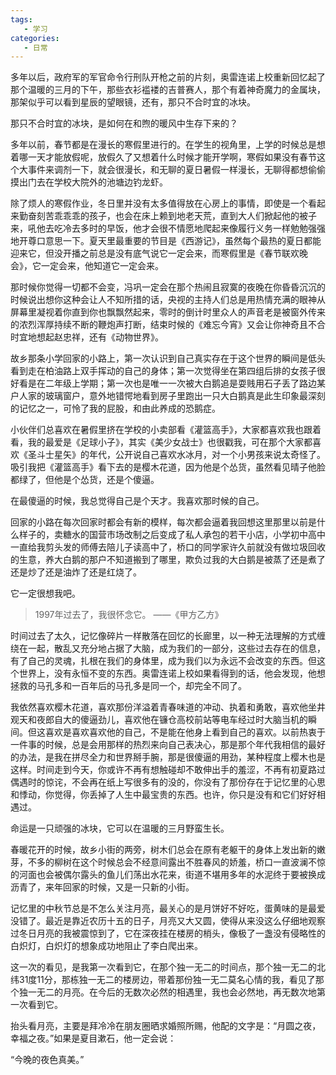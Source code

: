 ```yaml
---
tags:
   - 学习
categories:
   - 日常
---
```



多年以后，政府军的军官命令行刑队开枪之前的片刻，奥雷连诺上校重新回忆起了那个温暖的三月的下午，那些衣衫褴褛的吉普赛人，那个有着神奇魔力的金属块，那架似乎可以看到星辰的望眼镜，还有，那只不合时宜的冰块。

那只不合时宜的冰块，是如何在和煦的暖风中生存下来的？

多年以前，春节都是在漫长的寒假里进行的。在学生的视角里，上学的时候总是想着哪一天才能放假呢，放假久了又想着什么时候才能开学啊，寒假如果没有春节这个大事件来调剂一下，就会很漫长，和无聊的夏日暑假一样漫长，无聊得都想偷偷摸出门去在学校大院外的池塘边钓龙虾。

除了烦人的寒假作业，冬日里并没有太多值得放在心房上的事情，即使是一个看起来勤奋刻苦乖乖乖的孩子，也会在床上赖到地老天荒，直到大人们掀起他的被子来，吼他去吃冷去多时的早饭，他才会很不情愿地爬起来像履行义务一样勉勉强强地开尊口意思一下。夏天里最重要的节目是《西游记》，虽然每个最热的夏日都能迎来它，但没开播之前总是没有底气说它一定会来，而寒假里是《春节联欢晚会》，它一定会来，他知道它一定会来。

那时候你觉得一切都不会变，冯巩一定会在那个热闹且寂寞的夜晚在你昏昏沉沉的时候说出想你这种会让人不知所措的话，央视的主持人们总是用热情充满的眼神从屏幕里凝视着你直到你也飘飘然起来，零时的倒计时里众人的声音老是被窗外传来的浓烈浑厚持续不断的鞭炮声打断，结束时候的《难忘今宵》又会让你神奇且不合时宜地想起赵忠祥，还有《动物世界》。

故乡那条小学回家的小路上，第一次认识到自己真实存在于这个世界的瞬间是低头看到走在柏油路上双手挥动的自己的身体；第一次觉得坐在第四组后排的女孩子很好看是在二年级上学期；第一次也是唯一一次被大白鹅追是耍贱用石子丢了路边某户人家的玻璃窗户，意外地错愕地看到房子里跑出一只大白鹅真是此生印象最深刻的记忆之一，可怜了我的屁股，和由此养成的恐鹅症。

小伙伴们总喜欢在暑假里挤在学校的小卖部看《灌篮高手》，大家都喜欢我也跟着看，我的最爱是《足球小子》，其实《美少女战士》也很戳我，可在那个大家都喜欢《圣斗士星矢》的年代，公开说自己喜欢水冰月，对一个小男孩来说太奇怪了。吸引我把《灌篮高手》看下去的是樱木花道，因为他是个怂货，虽然看见晴子他脸都绿了，但他是个怂货，还是个傻逼。

在最傻逼的时候，我总觉得自己是个天才。我喜欢那时候的自己。

回家的小路在每次回家时都会有新的模样，每次都会逼着我回想这里那里以前是什么样子的，卖糖水的国营市场改制之后变成了私人承包的若干小店，小学初中高中一直给我剪头发的师傅去陪儿子读高中了，桥口的同学家许久前就没有做垃圾回收的生意，养大白鹅的那户不知道搬到了哪里，欺负过我的大白鹅是被蒸了还是煮了还是炒了还是油炸了还是红烧了。

它一定很想我吧。

> 1997年过去了，我很怀念它。
                                    ——《甲方乙方》

时间过去了太久，记忆像碎片一样散落在回忆的长廊里，以一种无法理解的方式缠绕在一起，散乱又充分地占据了大脑，成为我们的一部分，这些过去存在的信息，有了自己的灵魂，扎根在我们的身体里，成为我们以为永远不会改变的东西。但这个世界上，没有永恒不变的东西。奥雷连诺上校如果看得到的话，他会发现，他想拯救的马孔多和一百年后的马孔多是同一个，却完全不同了。

我依然喜欢樱木花道，喜欢那份洋溢着青春味道的冲动、执着和勇敢，喜欢他坐井观天和夜郎自大的傻逼劲儿，喜欢他在镰仓高校前站等电车经过时大脑当机的瞬间。但这喜欢是喜欢喜欢他的自己，不是能在他身上看到自己的喜欢。以前热衷于一件事的时候，总是会用那样的热烈来向自己表决心，那是那个年代我相信的最好的办法，是我在拼尽全力和世界掰手腕，那是很傻逼的用劲，某种程度上樱木也是这样。时间走到今天，你或许不再有想触碰却不敢伸出手的羞涩，不再有初夏路过偶遇时的惊诧，不会再在纸上写很多有的没的，你没有了那份存在于记忆里的心思和悸动，你觉得，你丢掉了人生中最宝贵的东西。也许，你只是没有和它们好好相遇过。

命运是一只顽强的冰块，它可以在温暖的三月野蛮生长。

春暖花开的时候，故乡小街的两旁，树木们总会在原有老躯干的身体上发出新的嫩芽，不多的柳树在这个时候总会不经意间露出不胜春风的娇羞，桥口一直波澜不惊的河面也会被偶尔露头的鱼儿们荡出水花来，街道不堪用多年的水泥终于要被换成沥青了，来年回家的时候，又是一只新的小街。

记忆里的中秋节总是不怎么关注月亮，最关心的是月饼好不好吃，蛋黄味的是最爱没错了。最近是靠近农历十五的日子，月亮又大又圆，使得从来没这么仔细地观察过冬日月亮的我被震惊到了，它在深夜挂在楼房的梢头，像极了一盏没有侵略性的白炽灯，白炽灯的想象成功地阻止了李白爬出来。

这一次的看见，是我第一次看到它，在那个独一无二的时间点，那个独一无二的北纬31度11分，那栋独一无二的楼房边，带着那份独一无二莫名心情的我，看见了那个独一无二的月亮。在今后的无数次必然的相遇里，我也会必然地，再无数次地第一次看到它。

抬头看月亮，主要是拜冷冷在朋友圈晒求婚照所赐，他配的文字是：“月圆之夜，幸福之夜。”如果是夏目漱石，他一定会说：

“今晚的夜色真美。”
